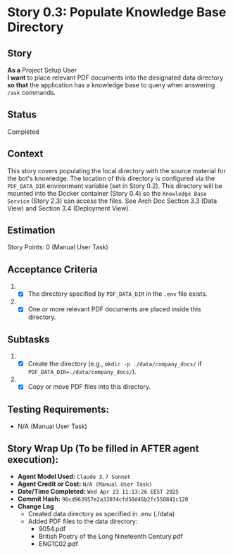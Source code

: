 # Story 0.3: Populate Knowledge Base Directory

## Story

**As a** Project Setup User\
**I want** to place relevant PDF documents into the designated data directory\
**so that** the application has a knowledge base to query when answering `/ask` commands.

## Status

Completed

## Context

This story covers populating the local directory with the source material for the bot's knowledge. The location of this directory is configured via the `PDF_DATA_DIR` environment variable (set in Story 0.2). This directory will be mounted into the Docker container (Story 0.4) so the `Knowledge Base Service` (Story 2.3) can access the files. See Arch Doc Section 3.3 (Data View) and Section 3.4 (Deployment View).

## Estimation

Story Points: 0 (Manual User Task)

## Acceptance Criteria

1.  - [x] The directory specified by `PDF_DATA_DIR` in the `.env` file exists.
2.  - [x] One or more relevant PDF documents are placed inside this directory.

## Subtasks

1.  - [x] Create the directory (e.g., `mkdir -p ./data/company_docs/` if `PDF_DATA_DIR=./data/company_docs/`).
2.  - [x] Copy or move PDF files into this directory.

## Testing Requirements:

*   N/A (Manual User Task)

## Story Wrap Up (To be filled in AFTER agent execution):

*   **Agent Model Used:** `Claude 3.7 Sonnet`
*   **Agent Credit or Cost:** `N/A (Manual User Task)`
*   **Date/Time Completed:** `Wed Apr 23 11:13:26 EEST 2025`
*   **Commit Hash:** `96cd963957e2a33074cfd50d46b2fc550841c120`
*   **Change Log**
    *   Created data directory as specified in .env (./data)
    *   Added PDF files to the data directory:
        * 9054.pdf
        * British Poetry of the Long Nineteenth Century.pdf
        * ENG1C02.pdf 
